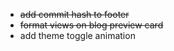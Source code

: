 - ~~add commit hash to footer~~
- ~~format views on blog preview card~~
- add theme toggle animation
